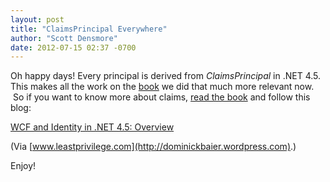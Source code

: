```yaml
---
layout: post
title: "ClaimsPrincipal Everywhere"
author: "Scott Densmore"
date: 2012-07-15 02:37 -0700
---
```


Oh happy days! Every principal is derived from _ClaimsPrincipal_ in .NET 4.5. This makes all the work on the [book](http://msdn.microsoft.com/en-us/library/ff423674.aspx#2ndEdition) we did that much more relevant now.  So if you want to know more about claims, [read the book](http://msdn.microsoft.com/en-us/library/ff423674.aspx#2ndEdition) and follow this blog:

[WCF and Identity in .NET 4.5: Overview](http://feedproxy.google.com/~r/leastprivilege/~3/miZM9LHLI-U/)

(Via [www.leastprivilege.com](http://dominickbaier.wordpress.com).)

Enjoy!
